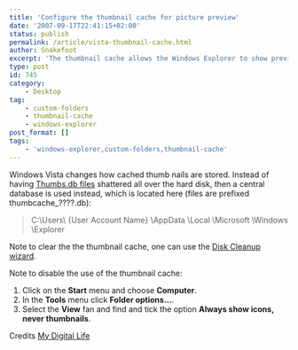 ```yaml
---
title: 'Configure the thumbnail cache for picture preview'
date: '2007-09-17T22:41:15+02:00'
status: publish
permalink: /article/vista-thumbnail-cache.html
author: Snakefoot
excerpt: 'The thumbnail cache allows the Windows Explorer to show preview of pictures, but also makes the browsing slower.'
type: post
id: 745
category:
    - Desktop
tag:
    - custom-folders
    - thumbnail-cache
    - windows-explorer
post_format: []
tags:
    - 'windows-explorer,custom-folders,thumbnail-cache'
---
```

Windows Vista changes how cached thumb nails are stored. Instead of having [Thumbs.db files](/article/windows-thumbnail-cache.html) shattered all over the hard disk, then a central database is used instead, which is located here (files are prefixed thumbcache\_????.db):

> C:\\Users\\ {User Account Name} \\AppData \\Local \\Microsoft \\Windows \\Explorer

 Note to clear the the thumbnail cache, one can use the [Disk Cleanup wizard](http://windowshelp.microsoft.com/Windows/en-US/Help/1264bc24-72a8-48aa-84e3-a355327139d91033.mspx).  
  
 Note to disable the use of the thumbnail cache:
1. Click on the **Start** menu and choose **Computer**.
2. In the **Tools** menu click **Folder options...**.
3. Select the **View** fan and find and tick the option **Always show icons, never thumbnails**.
 
 Credits [My Digital Life](http://www.mydigitallife.info/)